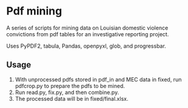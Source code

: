 # Pdf mining

A series of scripts for mining data on Louisian domestic violence convictions from pdf tables for an investigative reporting project.

Uses PyPDF2, tabula, Pandas, openpyxl, glob, and progressbar.

## Usage

1. With unprocessed pdfs stored in pdf_in and MEC data in fixed, run pdfcrop.py to prepare the pdfs to be mined.
2. Run read.py, fix.py, and then combine.py.
3. The processed data will be in fixed/final.xlsx.
